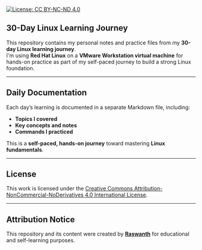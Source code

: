 [![License: CC BY-NC-ND 4.0](https://img.shields.io/badge/License-CC%20BY--NC--ND%204.0-lightgrey.svg)](https://creativecommons.org/licenses/by-nc-nd/4.0/)

##  30-Day Linux Learning Journey

This repository contains my personal notes and practice files from my **30-day Linux learning journey**.  
I'm using **Red Hat Linux** on a **VMware Workstation virtual machine** for hands-on practice as part of my self-paced journey to build a strong Linux foundation.

---

##  Daily Documentation

Each day’s learning is documented in a separate Markdown file, including:

-  **Topics I covered**
-  **Key concepts and notes**
-  **Commands I practiced**

This is a **self-paced, hands-on journey** toward mastering **Linux fundamentals**.

---

##  License

This work is licensed under the [Creative Commons Attribution-NonCommercial-NoDerivatives 4.0 International License](https://creativecommons.org/licenses/by-nc-nd/4.0/).

---

##  Attribution Notice

This repository and its content were created by **[Raswanth](https://github.com/raswanthx7)** for educational and self-learning purposes.




